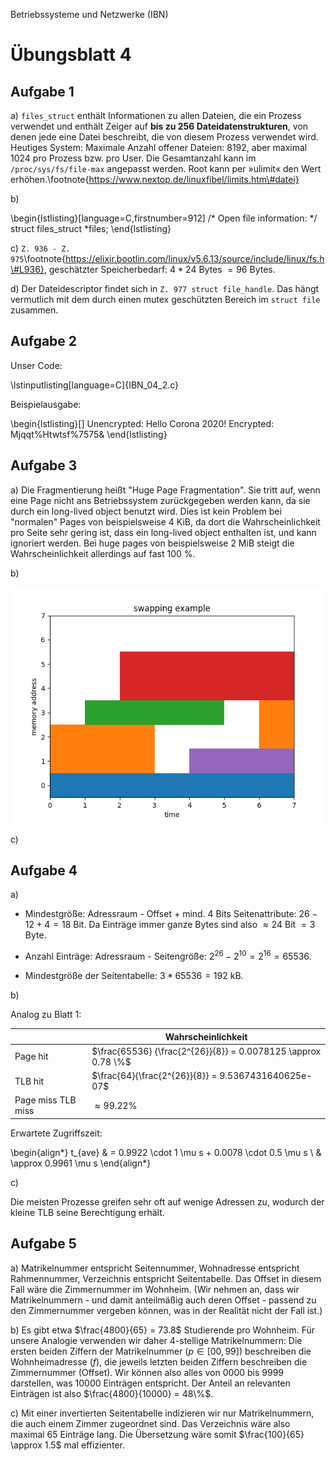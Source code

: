 Betriebssysteme und Netzwerke (IBN)

# Übungsblatt 4

## Aufgabe 1

a) `files_struct` enthält Informationen zu allen Dateien, die ein Prozess verwendet und enthält Zeiger auf **bis zu 256 Dateidatenstrukturen**, von denen jede eine Datei beschreibt, die von diesem Prozess verwendet wird.
Heutiges System: Maximale Anzahl offener Dateien: 8192, aber maximal 1024 pro Prozess bzw. pro User. Die Gesamtanzahl kann im `/proc/sys/fs/file-max` angepasst werden. Root kann per »ulimit« den Wert erhöhen.\footnote{https://www.nextop.de/linuxfibel/limits.htm\#datei}

b)

\begin{lstlisting}[language=C,firstnumber=912]
	/* Open file information: */
	struct files_struct		*files;
\end{lstlisting}

c) `Z. 936 - Z. 975`\footnote{https://elixir.bootlin.com/linux/v5.6.13/source/include/linux/fs.h\#L936}, geschätzter Speicherbedarf: $4*24$ Bytes $=96$ Bytes.

d) Der Dateidescriptor findet sich in `Z. 977 struct file_handle`. Das hängt vermutlich mit dem durch einen mutex geschützten Bereich im `struct file` zusammen.

## Aufgabe 2

Unser Code:

\lstinputlisting[language=C]{IBN_04_2.c}

Beispielausgabe:

\begin{lstlisting}[]
Unencrypted: Hello Corona 2020!
Encrypted: Mjqqt%Htwtsf%7575&
\end{lstlisting}

## Aufgabe 3

a) Die Fragmentierung heißt "Huge Page Fragmentation". Sie tritt auf, wenn eine Page nicht ans Betriebssystem zurückgegeben werden kann, da sie durch ein long-lived object benutzt wird. Dies ist kein Problem bei "normalen" Pages von beispielsweise 4 KiB, da dort die Wahrscheinlichkeit pro Seite sehr gering ist, dass ein long-lived object enthalten ist, und kann ignoriert werden. Bei huge pages von beispielsweise 2 MiB steigt die Wahrscheinlichkeit allerdings auf fast 100 %.

b)

![](IBN_04_3.png)

c)

## Aufgabe 4

a) 

- Mindestgröße: Adressraum - Offset + mind. 4 Bits Seitenattribute: $26 - 12 + 4 = 18$ Bit. Da Einträge immer ganze Bytes sind also $\approx 24$ Bit $=3$ Byte.

- Anzahl Einträge: Adressraum - Seitengröße: $2^{26} - 2^{10} = 2^{16} = 65536$.

- Mindestgröße der Seitentabelle: $3 * 65536 = 192$ kB.

b)

Analog zu Blatt 1:

|                      | Wahrscheinlichkeit                                            |
| -------------------- | ------------------------------------------------------------- |
| Page hit             | $\frac{65536} {\frac{2^{26}}{8}} = 0.0078125 \approx 0.78 \%$ |
| TLB hit              | $\frac{64}{\frac{2^{26}}{8}} = 9.5367431640625e-07$           |
| Page miss TLB miss   | $\approx 99.22 \%$                                            |

Erwartete Zugriffszeit:

\begin{align*}
t_{ave} & = 0.9922 \cdot 1 \mu s + 0.0078 \cdot 0.5 \mu s \\
        & \approx 0.9961 \mu s
\end{align*}

c)

Die meisten Prozesse greifen sehr oft auf wenige Adressen zu, wodurch der kleine TLB seine Berechtigung erhält.

## Aufgabe 5

a) Matrikelnummer entspricht Seitennummer, Wohnadresse entspricht Rahmennummer, Verzeichnis entspricht Seitentabelle. Das Offset in diesem Fall wäre die Zimmernummer im Wohnheim. (Wir nehmen an, dass wir Matrikelnummern - und damit anteilmäßig auch deren Offset - passend zu den Zimmernummer vergeben können, was in der Realität nicht der Fall ist.)

b) Es gibt etwa $\frac{4800}{65} = 73.8$ Studierende pro Wohnheim. Für unsere Analogie verwenden wir daher 4-stellige Matrikelnummern: Die ersten beiden Ziffern der Matrikelnummer ($p \in [00, 99]$) beschreiben die Wohnheimadresse ($f$), die jeweils letzten beiden Ziffern beschreiben die Zimmernummer (Offset). Wir können also alles von 0000 bis 9999 darstellen, was 10000 Einträgen entspricht. Der Anteil an relevanten Einträgen ist also $\frac{4800}{10000} = 48\%$.

c) Mit einer invertierten Seitentabelle indizieren wir nur Matrikelnummern, die auch einem Zimmer zugeordnet sind. Das Verzeichnis wäre also maximal 65 Einträge lang. Die Übersetzung wäre somit $\frac{100}{65} \approx 1.5$ mal effizienter.
